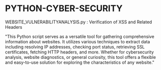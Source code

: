 # PYTHON-CYBER-SECURITY
WEBSITE_VULNERABILITYANALYSIS.py : Verification of XSS and Related Headers



"This Python script serves as a versatile tool for gathering comprehensive information about websites. 
It utilizes various techniques to extract data including resolving IP addresses, checking port status, retrieving SSL certificates, fetching HTTP headers, and more. 
Whether for cybersecurity analysis, website diagnostics, or general curiosity, this tool offers a flexible and easy-to-use solution for exploring the characteristics of any website."
